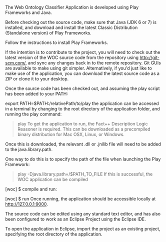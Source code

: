 The Web Ontology Classifier Application is developed using Play Frameworks and Java.

Before checking out the source code, make sure that Java (JDK 6 or 7) is installed, and download and install the latest Classic Distribution (Standalone version) of Play Frameworks.

Follow the instructions to install Play Frameworks.

If the intention is to contribute to the project, you will need to check out the latest version of the WOC source code from the repository using http://git-scm.com/, and sync any changes back in to the remote repository. Git GUIs are available to make using git simpler. Alternatively, if you'd just like to make use of the application, you can download the latest source code as a ZIP or clone it to your desktop.

Once the source code has been checked out, and assuming the play script has been added to your PATH:

export PATH=$PATH:/relativePath/to/play
the application can be accessed in a terminal by changing to the root directory of the application folder, and running the play command:

> play
To get the application to run, the Fact++ Description Logic Reasoner is required. This can be downloaded as a precompiled binary distribution for Mac OSX, Linux, or Windows.

Once this is downloaded, the relevant .dll or .jnilib file will need to be added to the java.library.path.

One way to do this is to specify the path of the file when launching the Play Framework:

> play -Djava.library.path=/$PATH_TO_FILE
If this is successful, the WOC application can be compiled

[woc] $ compile
and run:

[woc] $ run
Once running, the application should be accessible locally at http://127.0.0.1:9000.

The source code can be edited using any standard text editor, and has also been configured to work as an Eclipse Project using the Eclipse IDE.

To open the application in Eclipse, import the project as an existing project, specifying the root directory of the application.
